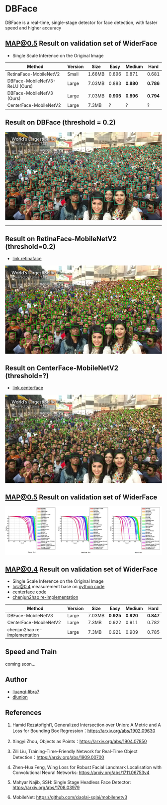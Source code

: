 # DBFace
DBFace is a real-time, single-stage detector for face detection, with faster speed and higher accuracy



## MAP@0.5 Result on validation set of WiderFace

*  Single Scale Inference on the Original Image

Method | Version | Size | Easy | Medium | Hard
-|-|-|-|-|-
RetinaFace-MobileNetV2 | Small | 1.68MB  | 0.896 | 0.871 | 0.681
DBFace-MobileNetV3-ReLU (Ours) | Large | 7.03MB | 0.883 | **0.880** | **0.786** 
DBFace-MobileNetV3 (Ours) | Large | 7.03MB | **0.905** | **0.896** | **0.794** 
CenterFace-MobileNetV2 | Large | 7.3MB | ? | ? | ?



## Result on DBFace (threshold = 0.2)

![selfie](result/selfie.draw.jpg)

---

## Result on RetinaFace-MobileNetV2 (threshold=0.2)

* [link.retinaface](https://github.com/deepinsight/insightface/tree/master/RetinaFace)

![retinaface](result/selfie.retinaface.draw.jpg)



## Result on CenterFace-MobileNetV2 (threshold=?)

* [link.centerface](https://github.com/Star-Clouds/CenterFace)

![selfie.centerface.draw.jpg](result/selfie.centerface.draw.jpg)





## MAP@0.5 Result on validation set of WiderFace

![](result/merge.jpg)






## MAP@0.4 Result on validation set of WiderFace

*  Single Scale Inference on the Original Image
*  IoU@0.4 measurement base on [python code](https://github.com/chenjun2hao/CenterFace.pytorch/blob/master/evaluate/evaluation.py)
*  [centerface code](https://github.com/Star-Clouds/CenterFace)
*  [chenjun2hao re-implementation](https://github.com/chenjun2hao/CenterFace.pytorch)

Method | Version | Size | Easy | Medium | Hard
-|-|-|-|-|-
DBFace-MobileNetV3 | Large | 7.03MB | **0.925** | **0.920** | **0.847** 
CenterFace-MobileNetV2 | Large | 7.3MB | 0.922 | 0.911 | 0.782 
chenjun2hao re-implementation | Large | 7.3MB| 0.921 | 0.909 | 0.785 



## Speed and Train

coming soon...



## Author
- [liuanqi-libra7](https://github.com/liuanqi-libra7)
- [dlunion](https://github.com/dlunion)



## References

1. Hamid Rezatofighi1, Generalized Intersection over Union: A Metric and A Loss for Bounding Box Regression：https://arxiv.org/abs/1902.09630

2. Xingyi Zhou, Objects as Points：https://arxiv.org/abs/1904.07850

3. Zili Liu, Training-Time-Friendly Network for Real-Time Object Detection：https://arxiv.org/abs/1909.00700

4. Zhen-Hua Feng, Wing Loss for Robust Facial Landmark Localisation with Convolutional Neural Networks: https://arxiv.org/abs/1711.06753v4

5. Mahyar Najib, SSH: Single Stage Headless Face Detector: https://arxiv.org/abs/1708.03979

6. MobileNet: https://github.com/xiaolai-sqlai/mobilenetv3